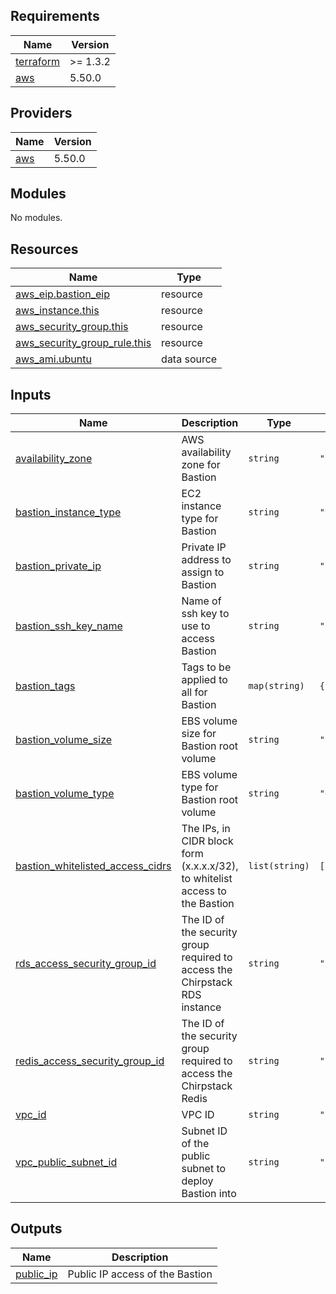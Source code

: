 <!-- BEGINNING OF PRE-COMMIT-TERRAFORM DOCS HOOK -->
## Requirements

| Name | Version |
|------|---------|
| <a name="requirement_terraform"></a> [terraform](#requirement\_terraform) | >= 1.3.2 |
| <a name="requirement_aws"></a> [aws](#requirement\_aws) | 5.50.0 |

## Providers

| Name | Version |
|------|---------|
| <a name="provider_aws"></a> [aws](#provider\_aws) | 5.50.0 |

## Modules

No modules.

## Resources

| Name | Type |
|------|------|
| [aws_eip.bastion_eip](https://registry.terraform.io/providers/hashicorp/aws/5.50.0/docs/resources/eip) | resource |
| [aws_instance.this](https://registry.terraform.io/providers/hashicorp/aws/5.50.0/docs/resources/instance) | resource |
| [aws_security_group.this](https://registry.terraform.io/providers/hashicorp/aws/5.50.0/docs/resources/security_group) | resource |
| [aws_security_group_rule.this](https://registry.terraform.io/providers/hashicorp/aws/5.50.0/docs/resources/security_group_rule) | resource |
| [aws_ami.ubuntu](https://registry.terraform.io/providers/hashicorp/aws/5.50.0/docs/data-sources/ami) | data source |

## Inputs

| Name | Description | Type | Default | Required |
|------|-------------|------|---------|:--------:|
| <a name="input_availability_zone"></a> [availability\_zone](#input\_availability\_zone) | AWS availability zone for Bastion | `string` | `""` | no |
| <a name="input_bastion_instance_type"></a> [bastion\_instance\_type](#input\_bastion\_instance\_type) | EC2 instance type for Bastion | `string` | `"t3.micro"` | no |
| <a name="input_bastion_private_ip"></a> [bastion\_private\_ip](#input\_bastion\_private\_ip) | Private IP address to assign to Bastion | `string` | `""` | no |
| <a name="input_bastion_ssh_key_name"></a> [bastion\_ssh\_key\_name](#input\_bastion\_ssh\_key\_name) | Name of ssh key to use to access Bastion | `string` | `""` | no |
| <a name="input_bastion_tags"></a> [bastion\_tags](#input\_bastion\_tags) | Tags to be applied to all for Bastion | `map(string)` | `{}` | no |
| <a name="input_bastion_volume_size"></a> [bastion\_volume\_size](#input\_bastion\_volume\_size) | EBS volume size for Bastion root volume | `string` | `"20"` | no |
| <a name="input_bastion_volume_type"></a> [bastion\_volume\_type](#input\_bastion\_volume\_type) | EBS volume type for Bastion root volume | `string` | `"gp2"` | no |
| <a name="input_bastion_whitelisted_access_cidrs"></a> [bastion\_whitelisted\_access\_cidrs](#input\_bastion\_whitelisted\_access\_cidrs) | The IPs, in CIDR block form (x.x.x.x/32), to whitelist access to the Bastion | `list(string)` | `[]` | no |
| <a name="input_rds_access_security_group_id"></a> [rds\_access\_security\_group\_id](#input\_rds\_access\_security\_group\_id) | The ID of the security group required to access the Chirpstack RDS instance | `string` | `""` | no |
| <a name="input_redis_access_security_group_id"></a> [redis\_access\_security\_group\_id](#input\_redis\_access\_security\_group\_id) | The ID of the security group required to access the Chirpstack Redis | `string` | `""` | no |
| <a name="input_vpc_id"></a> [vpc\_id](#input\_vpc\_id) | VPC ID | `string` | `""` | no |
| <a name="input_vpc_public_subnet_id"></a> [vpc\_public\_subnet\_id](#input\_vpc\_public\_subnet\_id) | Subnet ID of the public subnet to deploy Bastion into | `string` | `""` | no |

## Outputs

| Name | Description |
|------|-------------|
| <a name="output_public_ip"></a> [public\_ip](#output\_public\_ip) | Public IP access of the Bastion |
<!-- END OF PRE-COMMIT-TERRAFORM DOCS HOOK -->
